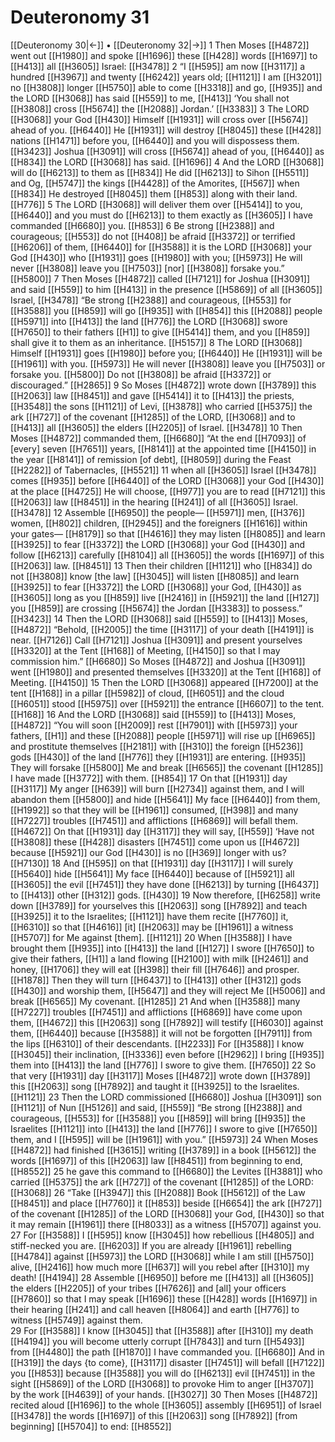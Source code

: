 # Deuteronomy 31
[[Deuteronomy 30|←]] • [[Deuteronomy 32|→]]
1 Then Moses [[H4872]] went out [[H1980]] and spoke [[H1696]] these [[H428]] words [[H1697]] to [[H413]] all [[H3605]] Israel: [[H3478]] 
2 “I [[H595]] am now [[H3117]] a hundred [[H3967]] and twenty [[H6242]] years old; [[H1121]] I am [[H3201]] no [[H3808]] longer [[H5750]] able to come [[H3318]] and go, [[H935]] and the LORD [[H3068]] has said [[H559]] to me, [[H413]] ‘You shall not [[H3808]] cross [[H5674]] the [[H2088]] Jordan.’ [[H3383]] 
3 The LORD [[H3068]] your God [[H430]] Himself [[H1931]] will cross over [[H5674]] ahead of you. [[H6440]] He [[H1931]] will destroy [[H8045]] these [[H428]] nations [[H1471]] before you, [[H6440]] and you will dispossess them. [[H3423]] Joshua [[H3091]] will cross [[H5674]] ahead of you, [[H6440]] as [[H834]] the LORD [[H3068]] has said. [[H1696]] 
4 And the LORD [[H3068]] will do [[H6213]] to them  as [[H834]] He did [[H6213]] to Sihon [[H5511]] and Og, [[H5747]] the kings [[H4428]] of the Amorites, [[H567]] when [[H834]] He destroyed [[H8045]] them [[H853]] along with their land. [[H776]] 
5 The LORD [[H3068]] will deliver them over [[H5414]] to you, [[H6440]] and you must do [[H6213]] to them  exactly as [[H3605]] I have commanded [[H6680]] you. [[H853]] 
6 Be strong [[H2388]] and courageous; [[H553]] do not [[H408]] be afraid [[H3372]] or terrified [[H6206]] of them, [[H6440]] for [[H3588]] it is the LORD [[H3068]] your God [[H430]] who [[H1931]] goes [[H1980]] with you; [[H5973]] He will never [[H3808]] leave you [[H7503]] [nor] [[H3808]] forsake you.” [[H5800]] 
7 Then Moses [[H4872]] called [[H7121]] for Joshua [[H3091]] and said [[H559]] to him [[H413]] in the presence [[H5869]] of all [[H3605]] Israel, [[H3478]] “Be strong [[H2388]] and courageous, [[H553]] for [[H3588]] you [[H859]] will go [[H935]] with [[H854]] this [[H2088]] people [[H5971]] into [[H413]] the land [[H776]] the LORD [[H3068]] swore [[H7650]] to their fathers [[H1]] to give [[H5414]] them,  and you [[H859]] shall give it to them as an inheritance. [[H5157]] 
8 The LORD [[H3068]] Himself [[H1931]] goes [[H1980]] before you; [[H6440]] He [[H1931]] will be [[H1961]] with you. [[H5973]] He will never [[H3808]] leave you [[H7503]] or forsake you. [[H5800]] Do not [[H3808]] be afraid [[H3372]] or discouraged.” [[H2865]] 
9 So Moses [[H4872]] wrote down [[H3789]] this [[H2063]] law [[H8451]] and gave [[H5414]] it to [[H413]] the priests, [[H3548]] the sons [[H1121]] of Levi, [[H3878]] who carried [[H5375]] the ark [[H727]] of the covenant [[H1285]] of the LORD, [[H3068]] and to [[H413]] all [[H3605]] the elders [[H2205]] of Israel. [[H3478]] 
10 Then Moses [[H4872]] commanded them, [[H6680]] “At the end [[H7093]] of [every] seven [[H7651]] years, [[H8141]] at the appointed time [[H4150]] in the year [[H8141]] of remission [of debt], [[H8059]] during the Feast [[H2282]] of Tabernacles, [[H5521]] 
11 when all [[H3605]] Israel [[H3478]] comes [[H935]] before [[H6440]] of the LORD [[H3068]] your God [[H430]] at the place [[H4725]] He will choose, [[H977]] you are to read [[H7121]] this [[H2063]] law [[H8451]] in the hearing [[H241]] of all [[H3605]] Israel. [[H3478]] 
12 Assemble [[H6950]] the people— [[H5971]] men, [[H376]] women, [[H802]] children, [[H2945]] and the foreigners [[H1616]] within your gates— [[H8179]] so that [[H4616]] they may listen [[H8085]] and learn [[H3925]] to fear [[H3372]] the LORD [[H3068]] your God [[H430]] and follow [[H6213]] carefully [[H8104]] all [[H3605]] the words [[H1697]] of this [[H2063]] law. [[H8451]] 
13 Then their children [[H1121]] who [[H834]] do not [[H3808]] know [the law] [[H3045]] will listen [[H8085]] and learn [[H3925]] to fear [[H3372]] the LORD [[H3068]] your God, [[H430]] as [[H3605]] long as you [[H859]] live [[H2416]] in [[H5921]] the land [[H127]] you [[H859]] are crossing [[H5674]] the Jordan [[H3383]] to possess.” [[H3423]] 
14 Then the LORD [[H3068]] said [[H559]] to [[H413]] Moses, [[H4872]] “Behold, [[H2005]] the time [[H3117]] of your death [[H4191]] is near. [[H7126]] Call [[H7121]] Joshua [[H3091]] and present yourselves [[H3320]] at the Tent [[H168]] of Meeting, [[H4150]] so that I may commission him.” [[H6680]] So Moses [[H4872]] and Joshua [[H3091]] went [[H1980]] and presented themselves [[H3320]] at the Tent [[H168]] of Meeting. [[H4150]] 
15 Then the LORD [[H3068]] appeared [[H7200]] at the tent [[H168]] in a pillar [[H5982]] of cloud, [[H6051]] and the cloud [[H6051]] stood [[H5975]] over [[H5921]] the entrance [[H6607]] to the tent. [[H168]] 
16 And the LORD [[H3068]] said [[H559]] to [[H413]] Moses, [[H4872]] “You will soon [[H2009]] rest [[H7901]] with [[H5973]] your fathers, [[H1]] and these [[H2088]] people [[H5971]] will rise up [[H6965]] and prostitute themselves [[H2181]] with [[H310]] the foreign [[H5236]] gods [[H430]] of the land [[H776]] they [[H1931]] are entering. [[H935]] They will forsake [[H5800]] Me and break [[H6565]] the covenant [[H1285]] I have made [[H3772]] with them. [[H854]] 
17 On that [[H1931]] day [[H3117]] My anger [[H639]] will burn [[H2734]] against them,  and I will abandon them [[H5800]] and hide [[H5641]] My face [[H6440]] from them, [[H1992]] so that they will be [[H1961]] consumed, [[H398]] and many [[H7227]] troubles [[H7451]] and afflictions [[H6869]] will befall them. [[H4672]] On that [[H1931]] day [[H3117]] they will say, [[H559]] ‘Have not [[H3808]] these [[H428]] disasters [[H7451]] come upon us [[H4672]] because [[H5921]] our God [[H430]] is no [[H369]] longer with us? [[H7130]] 
18 And [[H595]] on that [[H1931]] day [[H3117]] I will surely [[H5640]] hide [[H5641]] My face [[H6440]] because of [[H5921]] all [[H3605]] the evil [[H7451]] they have done [[H6213]] by turning [[H6437]] to [[H413]] other [[H312]] gods. [[H430]] 
19 Now therefore, [[H6258]] write down [[H3789]] for yourselves  this [[H2063]] song [[H7892]] and teach [[H3925]] it to the Israelites; [[H1121]] have them recite [[H7760]] it, [[H6310]] so that [[H4616]] [it] [[H2063]] may be [[H1961]] a witness [[H5707]] for Me  against [them]. [[H1121]] 
20 When [[H3588]] I have brought them [[H935]] into [[H413]] the land [[H127]] I swore [[H7650]] to give their fathers, [[H1]] a land flowing [[H2100]] with milk [[H2461]] and honey, [[H1706]] they will eat [[H398]] their fill [[H7646]] and prosper. [[H1878]] Then they will turn [[H6437]] to [[H413]] other [[H312]] gods [[H430]] and worship them, [[H5647]] and they will reject Me [[H5006]] and break [[H6565]] My covenant. [[H1285]] 
21 And when [[H3588]] many [[H7227]] troubles [[H7451]] and afflictions [[H6869]] have come upon them, [[H4672]] this [[H2063]] song [[H7892]] will testify [[H6030]] against them, [[H6440]] because [[H3588]] it will not be forgotten [[H7911]] from the lips [[H6310]] of their descendants. [[H2233]] For [[H3588]] I know [[H3045]] their inclination, [[H3336]] even before [[H2962]] I bring [[H935]] them into [[H413]] the land [[H776]] I swore to give them. [[H7650]] 
22 So that very [[H1931]] day [[H3117]] Moses [[H4872]] wrote down [[H3789]] this [[H2063]] song [[H7892]] and taught it [[H3925]] to the Israelites. [[H1121]] 
23 Then the LORD commissioned [[H6680]] Joshua [[H3091]] son [[H1121]] of Nun [[H5126]] and said, [[H559]] “Be strong [[H2388]] and courageous, [[H553]] for [[H3588]] you [[H859]] will bring [[H935]] the Israelites [[H1121]] into [[H413]] the land [[H776]] I swore to give [[H7650]] them,  and I [[H595]] will be [[H1961]] with you.” [[H5973]] 
24 When Moses [[H4872]] had finished [[H3615]] writing [[H3789]] in a book [[H5612]] the words [[H1697]] of this [[H2063]] law [[H8451]] from beginning to end, [[H8552]] 
25 he gave this command to [[H6680]] the Levites [[H3881]] who carried [[H5375]] the ark [[H727]] of the covenant [[H1285]] of the LORD: [[H3068]] 
26 “Take [[H3947]] this [[H2088]] Book [[H5612]] of the Law [[H8451]] and place [[H7760]] it [[H853]] beside [[H6654]] the ark [[H727]] of the covenant [[H1285]] of the LORD [[H3068]] your God, [[H430]] so that it may remain [[H1961]] there [[H8033]] as a witness [[H5707]] against you.  
27 For [[H3588]] I [[H595]] know [[H3045]] how rebellious [[H4805]] and stiff-necked you are. [[H6203]] If you are already [[H1961]] rebelling [[H4784]] against [[H5973]] the LORD [[H3068]] while I am still [[H5750]] alive, [[H2416]] how much more [[H637]] will you rebel after [[H310]] my death! [[H4194]] 
28 Assemble [[H6950]] before me [[H413]] all [[H3605]] the elders [[H2205]] of your tribes [[H7626]] and [all] your officers [[H7860]] so that I may speak [[H1696]] these [[H428]] words [[H1697]] in their hearing [[H241]] and call heaven [[H8064]] and earth [[H776]] to witness [[H5749]] against them.  
29 For [[H3588]] I know [[H3045]] that [[H3588]] after [[H310]] my death [[H4194]] you will become utterly corrupt [[H7843]] and turn [[H5493]] from [[H4480]] the path [[H1870]] I have commanded you. [[H6680]] And in [[H319]] the days {to come}, [[H3117]] disaster [[H7451]] will befall [[H7122]] you [[H853]] because [[H3588]] you will do [[H6213]] evil [[H7451]] in the sight [[H5869]] of the LORD [[H3068]] to provoke Him to anger [[H3707]] by the work [[H4639]] of your hands. [[H3027]] 
30 Then Moses [[H4872]] recited aloud [[H1696]] to the whole [[H3605]] assembly [[H6951]] of Israel [[H3478]] the words [[H1697]] of this [[H2063]] song [[H7892]] [from beginning] [[H5704]] to end: [[H8552]] 
